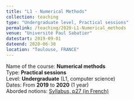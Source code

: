 ```yaml
---
title: "L1 - Numerical Methods"
collection: teaching
type: "Undergraduate level, Practical sessions"
permalink: /teaching/2020-L1-Numerical_methods
venue: "Université Paul Sabatier"
datestart: 2019-09-01
dateend: 2020-06-30
location: "Toulouse, FRANCE"
---
```


Name of the course: **Numerical methods**  
Type: **Practical sessions**  
Level: **Undergraduate** (L1, computer science)  
Dates: From **2019** to **2020** (1 year)  
Aborded notions: [Syllabus, p27 (in French)](https://www.univ-tlse3.fr//syllabus/SYL_L1_MIASHS.pdf)
